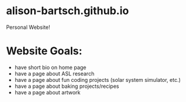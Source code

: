 # alison-bartsch.github.io
Personal Website!


# Website Goals:
- have short bio on home page
- have a page about ASL research
- have a page about fun coding projects (solar system simulator, etc.)
- have a page about baking projects/recipes
- have a page about artwork
